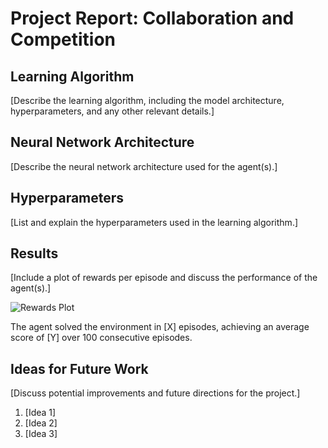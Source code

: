 # Project Report: Collaboration and Competition

## Learning Algorithm

[Describe the learning algorithm, including the model architecture, hyperparameters, and any other relevant details.]

## Neural Network Architecture

[Describe the neural network architecture used for the agent(s).]

## Hyperparameters

[List and explain the hyperparameters used in the learning algorithm.]

## Results

[Include a plot of rewards per episode and discuss the performance of the agent(s).]

![Rewards Plot](path_to_rewards_plot.png)

The agent solved the environment in [X] episodes, achieving an average score of [Y] over 100 consecutive episodes.

## Ideas for Future Work

[Discuss potential improvements and future directions for the project.]

1. [Idea 1]
2. [Idea 2]
3. [Idea 3]